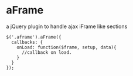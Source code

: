 aFrame
======

a jQuery plugin to handle ajax iFrame like sections

```jQuery
$('.aframe').aFrame({
  callbacks: {
    onLoad: function($frame, setup, data){
      //callback on load.
    }
  }
});
```